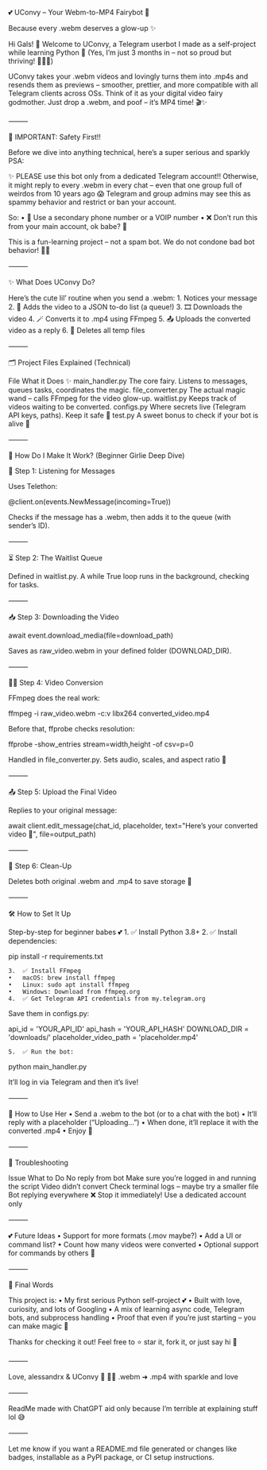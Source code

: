 
💕 UConvy – Your Webm-to-MP4 Fairybot 🎀

Because every .webm deserves a glow-up ✨

Hi Gals! 💌 Welcome to UConvy, a Telegram userbot I made as a self-project while learning Python 🐍
(Yes, I’m just 3 months in – not so proud but thriving! 👩‍💻🌸)

UConvy takes your .webm videos and lovingly turns them into .mp4s and resends them as previews – smoother, prettier, and more compatible with all Telegram clients across OSs.
Think of it as your digital video fairy godmother. Just drop a .webm, and poof – it’s MP4 time! 🎬✨

⸻

🎀 IMPORTANT: Safety First!!

Before we dive into anything technical, here’s a super serious and sparkly PSA:

✨ PLEASE use this bot only from a dedicated Telegram account!!
Otherwise, it might reply to every .webm in every chat – even that one group full of weirdos from 10 years ago 😱
Telegram and group admins may see this as spammy behavior and restrict or ban your account.

So:
	•	📱 Use a secondary phone number or a VOIP number
	•	❌ Don’t run this from your main account, ok babe? 💋

This is a fun-learning project – not a spam bot. We do not condone bad bot behavior! 🙅‍♀️

⸻

✨ What Does UConvy Do?

Here’s the cute lil’ routine when you send a .webm:
	1.	Notices your message
	2.	📝 Adds the video to a JSON to-do list (a queue!)
	3.	🎞️ Downloads the video
	4.	🪄 Converts it to .mp4 using FFmpeg
	5.	📤 Uploads the converted video as a reply
	6.	🧹 Deletes all temp files

⸻

🗂 Project Files Explained (Technical)

File	What it Does ✨
main_handler.py	The core fairy. Listens to messages, queues tasks, coordinates the magic.
file_converter.py	The actual magic wand – calls FFmpeg for the video glow-up.
waitlist.py	Keeps track of videos waiting to be converted.
configs.py	Where secrets live (Telegram API keys, paths). Keep it safe 🔐
test.py	A sweet bonus to check if your bot is alive 💬


⸻

💖 How Do I Make It Work? (Beginner Girlie Deep Dive)

💌 Step 1: Listening for Messages

Uses Telethon:

@client.on(events.NewMessage(incoming=True))

Checks if the message has a .webm, then adds it to the queue (with sender’s ID).

⸻

⏳ Step 2: The Waitlist Queue

Defined in waitlist.py.
A while True loop runs in the background, checking for tasks.

⸻

📥 Step 3: Downloading the Video

await event.download_media(file=download_path)

Saves as raw_video.webm in your defined folder (DOWNLOAD_DIR).

⸻

🧙‍♀️ Step 4: Video Conversion

FFmpeg does the real work:

ffmpeg -i raw_video.webm -c:v libx264 converted_video.mp4

Before that, ffprobe checks resolution:

ffprobe -show_entries stream=width,height -of csv=p=0

Handled in file_converter.py. Sets audio, scales, and aspect ratio 💖

⸻

📤 Step 5: Upload the Final Video

Replies to your original message:

await client.edit_message(chat_id, placeholder, text="Here’s your converted video 🎥", file=output_path)


⸻

🧼 Step 6: Clean-Up

Deletes both original .webm and .mp4 to save storage 🌸

⸻

🛠 How to Set It Up

Step-by-step for beginner babes 💕
	1.	✅ Install Python 3.8+
	2.	✅ Install dependencies:

pip install -r requirements.txt

	3.	✅ Install FFmpeg
	•	macOS: brew install ffmpeg
	•	Linux: sudo apt install ffmpeg
	•	Windows: Download from ffmpeg.org
	4.	✅ Get Telegram API credentials from my.telegram.org
Save them in configs.py:

api_id = 'YOUR_API_ID'
api_hash = 'YOUR_API_HASH'
DOWNLOAD_DIR = 'downloads/'
placeholder_video_path = 'placeholder.mp4'

	5.	✅ Run the bot:

python main_handler.py

It’ll log in via Telegram and then it’s live!

⸻

💬 How to Use Her
	•	Send a .webm to the bot (or to a chat with the bot)
	•	It’ll reply with a placeholder (“Uploading…”)
	•	When done, it’ll replace it with the converted .mp4
	•	Enjoy 🎀

⸻

🧸 Troubleshooting

Issue	What to Do
No reply from bot	Make sure you’re logged in and running the script
Video didn’t convert	Check terminal logs – maybe try a smaller file
Bot replying everywhere	❌ Stop it immediately! Use a dedicated account only


⸻

💕 Future Ideas
	•	Support for more formats (.mov maybe?)
	•	Add a UI or command list?
	•	Count how many videos were converted
	•	Optional support for commands by others 👀

⸻

🎀 Final Words

This project is:
	•	My first serious Python self-project 💕
	•	Built with love, curiosity, and lots of Googling
	•	A mix of learning async code, Telegram bots, and subprocess handling
	•	Proof that even if you’re just starting – you can make magic 🌟

Thanks for checking it out!
Feel free to ⭐ star it, fork it, or just say hi 💌

⸻

Love,
alessandrx & UConvy 🌸
🧚‍♀️ .webm ➜ .mp4 with sparkle and love

⸻

ReadMe made with ChatGPT aid only because I’m terrible at explaining stuff lol 😅

⸻

Let me know if you want a README.md file generated or changes like badges, installable as a PyPI package, or CI setup instructions.